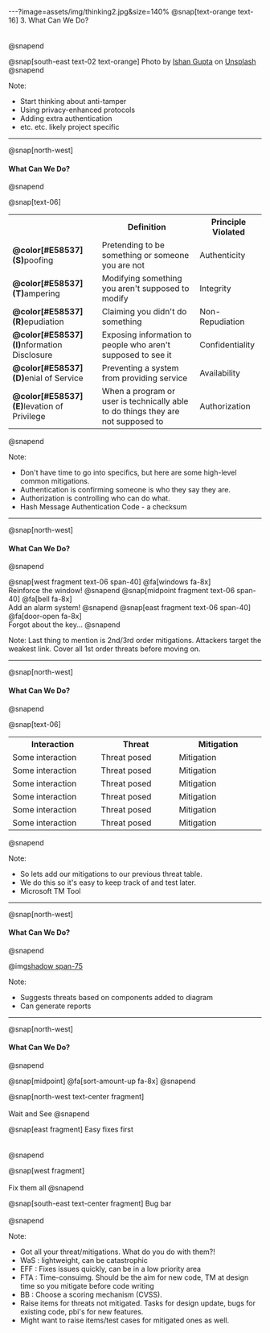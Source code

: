 ---?image=assets/img/thinking2.jpg&size=140%
@snap[text-orange text-16]
3. What Can We Do?
<br><br><br>
@snapend

@snap[south-east text-02 text-orange]
Photo by [Ishan Gupta](https://unsplash.com/@ishang?utm_source=unsplash&utm_medium=referral&utm_content=creditCopyText) on [Unsplash](https://unsplash.com/search/photos/thought?utm_source=unsplash&utm_medium=referral&utm_content=creditCopyText)
@snapend

Note:
- Start thinking about anti-tamper
- Using privacy-enhanced protocols
- Adding extra authentication
- etc. etc. likely project specific

---
@snap[north-west]
#### What Can We Do?
@snapend

<!-- @snap[text-06]
<table>
  <col width="250">
  <col width="500">
  <tr>
    <th/>
    <th>Typical Mitigations</th>
  </tr>
  <tr>
    <td><b>@color[#E58537](S)</b>poofing</td>
    <td>
        @snap[fragment]
        @ul[](false)
        - Appropriate authentication
        - Don't store secrets
        @ulend
        @snapend
    </td>
  </tr>
  <tr>
    <td><b>@color[#E58537](T)</b>ampering</td>
    <td>
        @snap[fragment]
        @ul[](false)
        - Appropriate authorization
        - HMACs
        - Digital signatures
        @ulend
        @snapend
    </td>
  </tr>
    <tr>
    <td><b>@color[#E58537](R)</b>epudiation</td>
    <td>
        @snap[fragment]
        @ul[](false)
        - Audit trails
        - Timestamps
        @ulend
        @snapend
    </td>
  </tr>
  <tr>
    <td><b>@color[#E58537](I)</b>nformation Disclosure</td>
    <td>
        @snap[fragment]
        @ul[](false)
        - Encryption
        - Privacy-enhanced protocols
        @ulend
        @snapend
    </td>
  </tr>
    <tr>
    <td><b>@color[#E58537](D)</b>enial of Service</td>
    <td>
        @snap[fragment]
        @ul[](false)
        - Filtering
        - Throttling
        @ulend
        @snapend
    </td>
  </tr>
    <tr>
    <td><b>@color[#E58537](E)</b>levation of Privilege</td>
    <td>
        @snap[fragment]
        @ul[](false)
        - Least privilege
        @ulend
        @snapend
    </td>
  </tr>
</table>
@snapend -->
@snap[text-06]
<table>
  <col width="250">
  <col width="500">
  <col width="150">
  <tr>
    <th/>
    <th>Definition</th>
    <th>Principle Violated</th>
  </tr>
  <tr class="fragment">
    <td><b>@color[#E58537](S)</b>poofing</td>
    <td>Pretending to be something or someone you are not</td>
    <td>Authenticity</td>
  </tr>
  <tr class="fragment">
    <td><b>@color[#E58537](T)</b>ampering</td>
    <td>Modifying something you aren't supposed to modify</td>
    <td>Integrity</td>
  </tr>
  <tr class="fragment">
    <td><b>@color[#E58537](R)</b>epudiation</td>
    <td>Claiming you didn't do something</td>
    <td>Non-Repudiation</td>
  </tr>
  <tr class="fragment">
    <td><b>@color[#E58537](I)</b>nformation Disclosure</td>
    <td>Exposing information to people who aren't supposed to see it</td>
    <td>Confidentiality</td>
  </tr>
  <tr class="fragment">
    <td><b>@color[#E58537](D)</b>enial of Service</td>
    <td>Preventing a system from providing service</td>
    <td>Availability</td>
  </tr>
  <tr class="fragment">
    <td><b>@color[#E58537](E)</b>levation of Privilege</td>
    <td>When a program or user is technically able to do things they are not supposed to</td>
    <td>Authorization</td>
  </tr>
</table>
@snapend

Note:
- Don't have time to go into specifics, but here are some high-level common mitigations.
- Authentication is confirming someone is who they say they are.
- Authorization is controlling who can do what.
- Hash Message Authentication Code - a checksum

---
@snap[north-west]
#### What Can We Do?
@snapend

@snap[west fragment text-06 span-40]
@fa[windows fa-8x]
<br>Reinforce the window!
@snapend
@snap[midpoint fragment text-06 span-40]
@fa[bell fa-8x]
<br>Add an alarm system!
@snapend
@snap[east fragment text-06 span-40]
@fa[door-open fa-8x]
<br>Forgot about the key...
@snapend

Note:
Last thing to mention is 2nd/3rd order mitigations.
Attackers target the weakest link.
Cover all 1st order threats before moving on.

---
@snap[north-west]
#### What Can We Do?
@snapend

@snap[text-06]
<table>
  <col width="300">
  <col width="300">
  <col width="300">
  <tr>
    <th>Interaction</th>
    <th>Threat</th>
    <th>Mitigation</th>
  </tr>
  <tr>
    <td>Some interaction</td>
    <td>Threat posed</td>
    <td class="fragment">Mitigation</td>
  </tr>
  <tr>
    <td>Some interaction</td>
    <td>Threat posed</td>
    <td class="fragment">Mitigation</td>
  </tr>
  <tr>
    <td>Some interaction</td>
    <td>Threat posed</td>
    <td class="fragment">Mitigation</td>
  </tr>
  <tr>
    <td>Some interaction</td>
    <td>Threat posed</td>
    <td class="fragment">Mitigation</td>
  </tr>
  <tr>
    <td>Some interaction</td>
    <td>Threat posed</td>
    <td class="fragment">Mitigation</td>
  </tr>
  <tr>
    <td>Some interaction</td>
    <td>Threat posed</td>
    <td class="fragment">Mitigation</td>
  </tr>
</table>
@snapend

Note:
- So lets add our mitigations to our previous threat table.
- We do this so it's easy to keep track of and test later.
- Microsoft TM Tool

---
@snap[north-west]
#### What Can We Do?
@snapend

@img[shadow span-75](assets/img/tm_tool.png)

Note:
- Suggests threats based on components added to diagram
- Can generate reports

---
@snap[north-west]
#### What Can We Do?
@snapend

@snap[midpoint]
@fa[sort-amount-up fa-8x]
@snapend

@snap[north-west text-center fragment]
<br><br>
Wait and See
@snapend

@snap[east fragment]
Easy fixes first
<br><br><br>
@snapend

@snap[west fragment]
<br><br>
Fix them all
@snapend

@snap[south-east text-center fragment]
Bug bar
<br>    
@snapend

Note:
- Got all your threat/mitigations. What do you do with them?!
- WaS : lightweight, can be catastrophic
- EFF : Fixes issues quickly, can be in a low priority area
- FTA : Time-consuimg. Should be the aim for new code, TM at design time so you mitigate before code writing
- BB : Choose a scoring mechanism (CVSS).
- Raise items for threats not mitigated. Tasks for design update, bugs for existing code, pbi's for new features.
- Might want to raise items/test cases for mitigated ones as well.